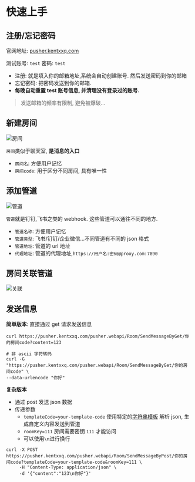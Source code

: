 # 快速上手

## 注册/忘记密码

官网地址: [pusher.kentxxq.com](https://pusher.kentxxq.com)

测试账号: `test` 密码: `test`

- 注册: 就是填入你的邮箱地址,系统会自动创建账号. 然后发送密码到你的邮箱
- 忘记密码: 把密码发送到你的邮箱.
- **每晚自动重置 test 账号信息, 并清理没有登录过的账号.**

> 发送邮箱的频率有限制, 避免被爆破...

## 新建房间

![房间](/assets/q/room.png)

`房间`类似于聊天室, **是消息的入口**

- `房间名`: 方便用户记忆
- `房间code`: 用于区分不同房间, 具有唯一性

## 添加管道

![管道](/assets/q/channel.png)

`管道`就是钉钉,飞书之类的 webhook. 这些管道可以通往不同的地方.

- `管道名称`: 方便用户记忆
- `管道类型`: 飞书/钉钉/企业微信...不同管道有不同的 json 格式
- `管道地址`: 管道的 url 地址
- `代理地址`: 管道的代理地址,`https://用户名:密码@proxy.com:7890`

## 房间关联管道

![关联](/assets/q/r.png)

## 发送信息

**简单版本**: 直接通过 get 请求发送信息

```shell
curl https://pusher.kentxxq.com/pusher.webapi/Room/SendMessageByGet/你的房间code?content=123

# 非 ascii 字符转码
curl -G "https://pusher.kentxxq.com/pusher.webapi/Room/SendMessageByGet/你的房间code" \
--data-urlencode "你好"
```

**复杂版本**

- 通过 post 发送 json 数据
- 传递参数
  - `templateCode=your-template-code` 使用特定的[字符串模板](/string-template) 解析 json, 生成自定义内容发送到管道
  - `roomKey=111` 房间需要密钥 `111` 才能访问
  - 可以使用`\n`进行换行

```shell
curl -X POST https://pusher.kentxxq.com/pusher.webapi/Room/SendMessageByPost/你的房间code?templateCode=your-template-code&roomKey=111 \
     -H "Content-Type: application/json" \
     -d '{"content":"123\n你好"}'
```

